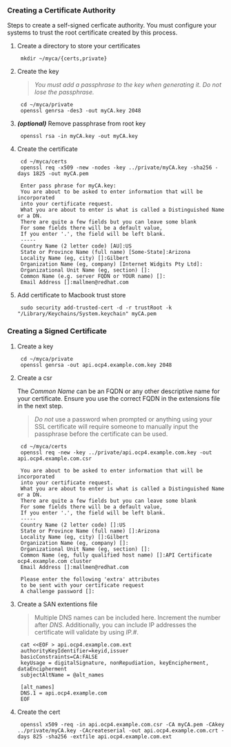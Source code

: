### Creating a Certificate Authority
Steps to create a self-signed cerficate authority.  You must configure your systems to trust the root certificate created by this process.

1. Create a directory to store your certificates

        mkdir ~/myca/{certs,private}

1. Create the key

    > *You must add a passphrase to the key when generating it.  Do not lose the passphrase.*

        cd ~/myca/private
        openssl genrsa -des3 -out myCA.key 2048

1. __*(optional)*__ Remove passphrase from root key

        openssl rsa -in myCA.key -out myCA.key

1. Create the certificate

        cd ~/myca/certs
        openssl req -x509 -new -nodes -key ../private/myCA.key -sha256 -days 1825 -out myCA.pem

        Enter pass phrase for myCA.key:
        You are about to be asked to enter information that will be incorporated
        into your certificate request.
        What you are about to enter is what is called a Distinguished Name or a DN.
        There are quite a few fields but you can leave some blank
        For some fields there will be a default value,
        If you enter '.', the field will be left blank.
        -----
        Country Name (2 letter code) [AU]:US
        State or Province Name (full name) [Some-State]:Arizona
        Locality Name (eg, city) []:Gilbert
        Organization Name (eg, company) [Internet Widgits Pty Ltd]:
        Organizational Unit Name (eg, section) []:
        Common Name (e.g. server FQDN or YOUR name) []:
        Email Address []:mallmen@redhat.com

1. Add certificate to Macbook trust store

        sudo security add-trusted-cert -d -r trustRoot -k "/Library/Keychains/System.keychain" myCA.pem



### Creating a Signed Certificate

1. Create a key

        cd ~/myca/private
        openssl genrsa -out api.ocp4.example.com.key 2048

1. Create a csr

    The *Common Name* can be an FQDN or any other descriptive name for your certificate.  Ensure you use the correct FQDN in the extensions file in the next step.

    > *Do not* use a password when prompted or anything using your SSL certificate will require someone to manually input the passphrase before the certificate can be used.

        cd ~/myca/certs
        openssl req -new -key ../private/api.ocp4.example.com.key -out api.ocp4.example.com.csr

        You are about to be asked to enter information that will be incorporated
        into your certificate request.
        What you are about to enter is what is called a Distinguished Name or a DN.
        There are quite a few fields but you can leave some blank
        For some fields there will be a default value,
        If you enter '.', the field will be left blank.
        -----
        Country Name (2 letter code) []:US
        State or Province Name (full name) []:Arizona
        Locality Name (eg, city) []:Gilbert
        Organization Name (eg, company) []:
        Organizational Unit Name (eg, section) []:
        Common Name (eg, fully qualified host name) []:API Certificate ocp4.example.com cluster
        Email Address []:mallmen@redhat.com

        Please enter the following 'extra' attributes
        to be sent with your certificate request
        A challenge password []:

1. Create a SAN extentions file

    > Multiple DNS names can be included here.  Increment the number after _DNS_.  Additionally, you can include IP addresses the certificate will validate by using _IP.#_.

        cat <<EOF > api.ocp4.example.com.ext
        authorityKeyIdentifier=keyid,issuer
        basicConstraints=CA:FALSE
        keyUsage = digitalSignature, nonRepudiation, keyEncipherment, dataEncipherment
        subjectAltName = @alt_names

        [alt_names]
        DNS.1 = api.ocp4.example.com
        EOF

1. Create the cert

        openssl x509 -req -in api.ocp4.example.com.csr -CA myCA.pem -CAkey ../private/myCA.key -CAcreateserial -out api.ocp4.example.com.crt -days 825 -sha256 -extfile api.ocp4.example.com.ext
